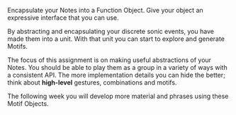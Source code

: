 Encapsulate your Notes into a Function Object. Give your object an expressive interface that you can use. 

By abstracting and encapsulating your discrete sonic events, you have made them into a unit. With that unit you can start to explore and generate Motifs. 

The focus of this assignment is on making useful abstractions of your Notes. You should be able to play them as a group in a variety of ways with a consistent API. The more implementation details you can hide the better; think about **high-level** gestures, combinations and motifs. 

The following week you will develop more material and phrases using these Motif Objects. 